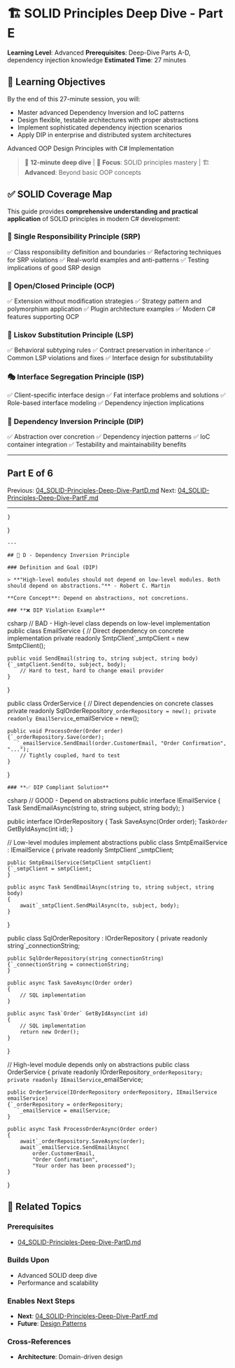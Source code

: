 # 🏗️ SOLID Principles Deep Dive - Part E

**Learning Level**: Advanced
**Prerequisites**: Deep-Dive Parts A-D, dependency injection knowledge
**Estimated Time**: 27 minutes

## 🎯 Learning Objectives

By the end of this 27-minute session, you will:

- Master advanced Dependency Inversion and IoC patterns
- Design flexible, testable architectures with proper abstractions
- Implement sophisticated dependency injection scenarios
- Apply DIP in enterprise and distributed system architectures

Advanced OOP Design Principles with C# Implementation

> 📖 **12-minute deep dive** | 🎯 **Focus**: SOLID principles mastery | 🏗️ **Advanced**: Beyond basic OOP concepts

## ✅ **SOLID Coverage Map**

This guide provides **comprehensive understanding and practical application** of SOLID principles in modern C# development:

### 🎯 **Single Responsibility Principle (SRP)**

✅ Class responsibility definition and boundaries
✅ Refactoring techniques for SRP violations
✅ Real-world examples and anti-patterns
✅ Testing implications of good SRP design

### 🔐 **Open/Closed Principle (OCP)**

✅ Extension without modification strategies
✅ Strategy pattern and polymorphism application
✅ Plugin architecture examples
✅ Modern C# features supporting OCP

### 🔄 **Liskov Substitution Principle (LSP)**

✅ Behavioral subtyping rules
✅ Contract preservation in inheritance
✅ Common LSP violations and fixes
✅ Interface design for substitutability

### 🎭 **Interface Segregation Principle (ISP)**

✅ Client-specific interface design
✅ Fat interface problems and solutions
✅ Role-based interface modeling
✅ Dependency injection implications

### 🔗 **Dependency Inversion Principle (DIP)**

✅ Abstraction over concretion
✅ Dependency injection patterns
✅ IoC container integration
✅ Testability and maintainability benefits

---

## Part E of 6

Previous: [04_SOLID-Principles-Deep-Dive-PartD.md](04_SOLID-Principles-Deep-Dive-PartD.md)
Next: [04_SOLID-Principles-Deep-Dive-PartF.md](04_SOLID-Principles-Deep-Dive-PartF.md)

---

    }
}

    ---

    ## 🔗 D - Dependency Inversion Principle

    ### Definition and Goal (DIP)

    > **"High-level modules should not depend on low-level modules. Both should depend on abstractions."** - Robert C. Martin

    **Core Concept**: Depend on abstractions, not concretions.

    ### **❌ DIP Violation Example**
csharp
// BAD - High-level class depends on low-level implementation
public class EmailService
{
    // Direct dependency on concrete implementation
    private readonly SmtpClient`_smtpClient = new SmtpClient();

    public void SendEmail(string to, string subject, string body)
    {`_smtpClient.Send(to, subject, body);
        // Hard to test, hard to change email provider
    }
}

public class OrderService
{
    // Direct dependencies on concrete classes
    private readonly SqlOrderRepository`_orderRepository = new();
    private readonly EmailService`_emailService = new();

    public void ProcessOrder(Order order)
    {`_orderRepository.Save(order);
       `_emailService.SendEmail(order.CustomerEmail, "Order Confirmation", "...");
        // Tightly coupled, hard to test
    }
}

    ### **✅ DIP Compliant Solution**
csharp
// GOOD - Depend on abstractions
public interface IEmailService
{
    Task SendEmailAsync(string to, string subject, string body);
}

public interface IOrderRepository
{
    Task SaveAsync(Order order);
    Task`Order` GetByIdAsync(int id);
}

// Low-level modules implement abstractions
public class SmtpEmailService : IEmailService
{
    private readonly SmtpClient`_smtpClient;

    public SmtpEmailService(SmtpClient smtpClient)
    {`_smtpClient = smtpClient;
    }

    public async Task SendEmailAsync(string to, string subject, string body)
    {
        await`_smtpClient.SendMailAsync(to, subject, body);
    }
}

public class SqlOrderRepository : IOrderRepository
{
    private readonly string`_connectionString;

    public SqlOrderRepository(string connectionString)
    {`_connectionString = connectionString;
    }

    public async Task SaveAsync(Order order)
    {
        // SQL implementation
    }

    public async Task`Order` GetByIdAsync(int id)
    {
        // SQL implementation
        return new Order();
    }
}

// High-level module depends only on abstractions
public class OrderService
{
    private readonly IOrderRepository`_orderRepository;
    private readonly IEmailService`_emailService;

    public OrderService(IOrderRepository orderRepository, IEmailService emailService)
    {`_orderRepository = orderRepository;
       `_emailService = emailService;
    }

    public async Task ProcessOrderAsync(Order order)
    {
        await`_orderRepository.SaveAsync(order);
        await`_emailService.SendEmailAsync(
            order.CustomerEmail,
            "Order Confirmation",
            "Your order has been processed");
    }
}

## 🔗 Related Topics

### **Prerequisites**

- [04_SOLID-Principles-Deep-Dive-PartD.md](04_SOLID-Principles-Deep-Dive-PartD.md)

### **Builds Upon**

- Advanced SOLID deep dive
- Performance and scalability

### **Enables Next Steps**

- **Next**: [04_SOLID-Principles-Deep-Dive-PartF.md](04_SOLID-Principles-Deep-Dive-PartF.md)
- **Future**: [Design Patterns](../03_Design-Patterns/)

### **Cross-References**

- **Architecture**: Domain-driven design
